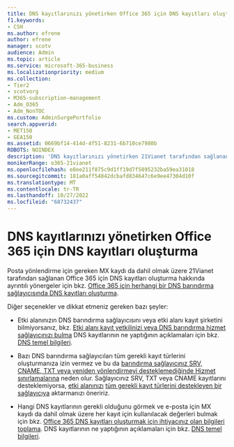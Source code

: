 ```yaml
---
title: DNS kayıtlarınızı yönetirken Office 365 için DNS kayıtları oluşturma
f1.keywords:
- CSH
ms.author: efrene
author: efrene
manager: scotv
audience: Admin
ms.topic: article
ms.service: microsoft-365-business
ms.localizationpriority: medium
ms.collection:
- Tier2
- scotvorg
- M365-subscription-management
- Adm_O365
- Adm_NonTOC
ms.custom: AdminSurgePortfolio
search.appverid:
- MET150
- GEA150
ms.assetid: 0669bf14-414d-4f51-8231-6b710ce7980b
ROBOTS: NOINDEX
description: 'DNS kayıtlarınızı yönetirken 21Vianet tarafından sağlanan Office 365 için DNS kayıtları oluşturmayı öğrenin. '
monikerRange: o365-21vianet
ms.openlocfilehash: e8ee211f875c9d1ff19d7f5895232ba59ea31018
ms.sourcegitcommit: 181a0aff54842dcbafd834647c6e9ee47304d10f
ms.translationtype: MT
ms.contentlocale: tr-TR
ms.lasthandoff: 10/27/2022
ms.locfileid: "68732437"
---
```

# <a name="create-dns-records-for-office-365-when-you-manage-your-dns-records"></a>DNS kayıtlarınızı yönetirken Office 365 için DNS kayıtları oluşturma

Posta yönlendirme için gereken MX kaydı da dahil olmak üzere 21Vianet tarafından sağlanan Office 365 için DNS kayıtları oluşturma hakkında ayrıntılı yönergeler için bkz. [Office 365 için herhangi bir DNS barındırma sağlayıcısında DNS kayıtları oluşturma](../get-help-with-domains/create-dns-records-at-any-dns-hosting-provider.md). 
  
  
Diğer seçenekler ve dikkat etmeniz gereken bazı şeyler:
      
-  Etki alanınızın DNS barındırma sağlayıcısını veya etki alanı kayıt şirketini bilmiyorsanız, bkz. [Etki alanı kayıt yetkilinizi veya DNS barındırma hizmet sağlayıcınızı bulma](../get-help-with-domains/find-your-domain-registrar.md) DNS kayıtlarının ne yaptığının açıklamaları için bkz. [DNS temel bilgileri](../get-help-with-domains/dns-basics.md).
    
-  Bazı DNS barındırma sağlayıcıları tüm gerekli kayıt türlerini oluşturmanıza izin vermez ve bu da [barındırma sağlayıcınız SRV, CNAME, TXT veya yeniden yönlendirmeyi desteklemediğinde Hizmet sınırlamalarına](https://support.microsoft.com/office/dfbb03e3-08c1-4c4e-b2f0-891665b29b77) neden olur. Sağlayıcınız SRV, TXT veya CNAME kayıtlarını desteklemiyorsa, [etki alanınızı](../get-help-with-domains/buy-a-domain-name.md) [tüm gerekli kayıt türlerini destekleyen bir sağlayıcıya](https://support.microsoft.com/office/dfbb03e3-08c1-4c4e-b2f0-891665b29b77) aktarmanızı öneririz. 
    
- Hangi DNS kayıtlarının gerekli olduğunu görmek ve e-posta için MX kaydı da dahil olmak üzere her kayıt için kullanılacak değerleri bulmak için bkz. [Office 365 DNS kayıtları oluşturmak için ihtiyacınız olan bilgileri toplama](../get-help-with-domains/information-for-dns-records.md). DNS kayıtlarının ne yaptığının açıklamaları için bkz. [DNS temel bilgileri](../get-help-with-domains/dns-basics.md).
